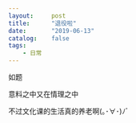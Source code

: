 ```yaml
---
layout:     post
title:      "退役啦"
date:       "2019-06-13"
catalog:    false
tags:
    - 日常
---
```

如题

意料之中又在情理之中

不过文化课的生活真的养老啊(｡･∀･)ﾉﾞ
